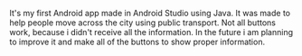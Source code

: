 It's my first Android app made in Android Studio using Java.
It was made to help people move across the city using public transport.
Not all buttons work, because i didn't receive all the information.
In the future i am planning to improve it and make all of the buttons to show proper information.
